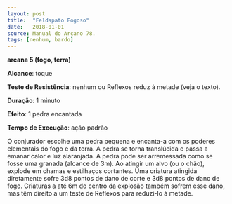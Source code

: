 ```yaml
---
layout: post
title:  "Feldspato Fogoso"
date:   2018-01-01
source: Manual do Arcano 78.
tags: [nenhum, bardo]
---
```


**arcana 5 (fogo, terra)**

**Alcance**: toque

**Teste de Resistência**: nenhum ou Reflexos reduz à metade (veja o texto).

**Duração**: 1 minuto

**Efeito**: 1 pedra encantada

**Tempo de Execução**: ação padrão

O conjurador escolhe uma pedra pequena e encanta-a com os poderes elementais do fogo e da terra. A pedra se torna translúcida e passa a emanar calor e luz alaranjada. A pedra pode ser arremessada como se fosse uma granada (alcance de 3m). Ao atingir um alvo (ou o chão), explode em chamas e estilhaços cortantes. Uma criatura atingida diretamente sofre 3d8 pontos de dano de corte e 3d8 pontos de dano de fogo. Criaturas a até 6m do centro da explosão também sofrem esse dano, mas têm direito a um teste de Reflexos para reduzi-lo à metade.
